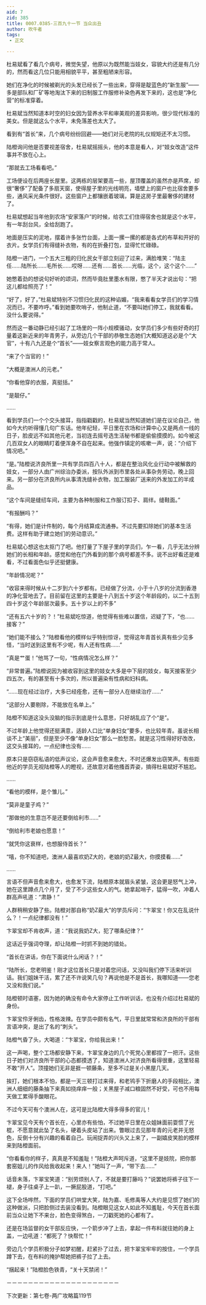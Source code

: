 ```yaml
---
aid: 7
zid: 385
title: 0007.0385-三百九十一节 当众出丑
author: 吹牛者
tags: 
 - 正文

---
```




杜易斌看了看几个病号，微觉失望，他原以为既然能当妓女，容貌大约还是有几分的，然而看这几位只能用相貌平平，甚至粗陋来形容。

她们在净化的时候被剃光的头发已经长了一些出来，穿得是靛蓝色的“新生服”――多是部队和厂矿等地淘汰下来的旧制服工作服修补染色再发下来的，这也是“净化营”的标准穿着。

杜易斌当然知道本时空的妇女因为营养水平和审美观的差异影响，很少现代标准的美女。但是就这么个水平，未免落差也太大了。

看到有“首长”来，几个病号纷纷回避――她们对元老院的礼仪规矩还不太习惯。

陆橙询问他是否要视差宿舍，杜易斌摇摇头，他的本意是看人，对“妓女改造”这件事并不放在心上。

“那就去工场看看吧。”

工场便设在后两座长屋里。这两栋的层架要高一些，屋顶覆盖的虽然亦是芦席，却很“奢侈”了配备了多扇天窗，使得屋子里的光线明亮，墙壁上的窗户也比宿舍要多些，通风采光条件很好。这些窗户上都镶嵌着玻璃，算是这房子里最奢侈的建材了。

杜易斌想起当年他到农场“安家落户”的时候，给农工们住得宿舍也就是这个水平，有一年刮台风，全给刮跑了。

地面是压实的泥地，摆着许多张竹台面，上面一摞一摞的都是各式的布草和开好的衣片。女学员们有得缝补衣物，有的在折叠打包，显得忙忙碌碌。

陆橙一进门，一个五大三粗的归化民女干部立刻迎了过来，满脸堆笑：“陆主任……陆所长……毛所长……哎呀……还有……首长……光临，这个，这个这个……”

她憋着劲的想说句好听的颂词，然而毕竟肚里墨水有限，憋了半天才说出句：“把这儿都给照亮了！”

“好了，好了，”杜易斌特别不习惯归化民的这种谄媚，“我来看看女学员们的学习情况而已，不要咋呼。”看到她要吹哨子，他制止道，“不要叫她们停工，我就看看。没什么要说得。”

然而这一番动静已经引起了工场里的一阵小规模骚动，女学员们多少有些好奇的打量着这新近来的年青男子，从旁边几个干部的恭敬生态她们大概知道这必是个“大官”，十有八九还是个“首长”――妓女察言观色的能力高于常人。

“来了个当官的！”

“大概是澳洲人的元老。”

“你看他穿的衣服，真挺括。”

“是靓仔。”

……

看到学员们一个个交头接耳，指指戳戳的，杜易斌当然知道她们是在议论自己，他如今大约听得懂几句广东话。他年纪轻，平日里在农场和计算中心又是两点一线的日子，脸皮远不如其他元老，当初连去摇号选生活秘书都是偷偷摸摸的。如今被这几百双女人的眼睛盯着便浑身不自在起来。他强作镇定的咳嗽一声，说：“介绍下情况吧。”

“是。”陆橙说济良所里一共有学员四百八十人，都是在整治风化业行动中被解救的妓女，一部分人由广州综治办委派，按队外派到市里各处从事杂务劳动，晚上回来。另一部分在济良所内从事清洗缝补衣物，加工服装厂送来的外发加工的半成品。

“这个车间是缝纫车间，主要为各种制服和工作服订扣子、肩绊。缝鞋面。”

“有报酬吗？”

“有得，她们是计件制的，每个月结算成流通券。不过先要扣除她们的基本生活费。这样有助于建立她们的劳动意识。”

杜易斌心想这也太抠门了吧。他打量了下屋子里的学员们，乍一看，几乎无法分辨她们的长相和年龄。感觉和他在门外看到的那个病号都差不多。说不出好看还是难看，不过看面色似乎还挺健康。

“年龄情况呢？”

“收容来得时候从十二岁到六十岁都有。已经做了分流，小于十八岁的分流到香港的净化营地去了。目前留在这里的主要是十八到五十岁这个年龄段的，以二十五到四十岁这个年龄层次最多。五十岁以上的不多”

“还有五六十岁的？！”杜易斌吃惊道，他觉得有些难以置信，迟疑了下，“也……接客？”

“她们能不接么？”陆橙看他的模样似乎特别惊讶，觉得这年青首长真有些少见多怪，“当时送到这里有不少呢，有人还有性病……”

“真是艹蛋！”他骂了一句，“性病情况怎么样？”

“非常普遍。”陆橙说因为被收容到这里的妓女大多是中下层的妓女，每天接客至少四五次，有的甚至有十多次的，所以普遍染有性病和妇科病。

“……现在经过治疗，大多已经痊愈，还有一部分人在继续治疗……”

“这部分人要剔除，不能放在名单上。”

陆橙不知道这没头没脑的指示到底是什么意思，只好胡乱应了个“是”。

不过年龄上他觉得还挺满意，适龄人口比“单身妇女”要多，也比较年青。虽说长相谈不上“美丽”，但是至少不像“单身妇女”那么一脸愁苦。就是这习性得好好改改，这交头接耳的，一点纪律也没有……

原本只是窃窃私语的低声议论，这会声音愈来愈大，不时还爆发出窃笑声。有些距他近的学员无视陆橙等人的瞪视，还故意对着他搔首弄姿，搞得杜易斌好不尴尬。

……

“看他的模样，是个雏儿。”

“莫非是童子鸡？”

“那做他的生意岂不是还要倒给利市……”

“倒给利市老娘也愿意！”

“就凭你这衰样，也想服侍首长？”

“嘻，你不知道吧，澳洲人最喜欢奶Z大的，老娘的奶Z最大，你摸摸看……”

……

言语不但声音愈来愈大，也愈发下流，陆橙原本就眉头紧皱，这会更是怒气上冲，她在这里蹲点几个月了，受了不少这些女人的气。她拿起哨子，猛得一吹，冲着人群高声吼道：“肃静！”

人群稍稍安静了些。陆橙对那自称“奶Z最大”的学员斥问：“卞翠宝！你又在乱说什么？！一点纪律都没有！”

卞翠宝却不肯收声，道：“我说我奶Z大，犯了哪条纪律？”

这话近乎强词夺理，却让陆橙一时抓不到她的错处。

“首长在讲话，你在下面说什么闲话？！”

“陆所长，您老明鉴！刚才这位首长只是对着您问话，又没叫我们停下活来听训话。我们姐妹干活，累了还不许说笑几句？再说他是不是首长，我哪知道――您老又没和我们说。”

陆橙顿时语塞，因为她的确没有命令大家停止工作听训话，也没有介绍过杜易斌的身份。

卞翠宝伶牙俐齿，性格泼辣。在学员中颇有名气，平日里就常常和济良所的干部有言语冲突，是出了名的“刺头”。

陆橙气昏了头，大喝道：“卞翠宝，你给我出来！”

这一声喝，整个工场都安静下来，卞翠宝身边的几个死党心里都捏了一把汗。这些日子她们对济良所干部的心态都摸透了，知道澳洲人对济良所看得很重，这里轻易不敢“开人”。顶撞她们无非是捱一顿藤条，至多不过是关小黑屋几天。

挨打，她们根本不怕，都是一天三顿打过来得，和老鸨手下折磨人的手段相比，澳洲人细细的藤条抽下来真如挠痒痒一般；关黑屋子减口粮固然不好受，可也不用每天做工累得手酸眼花。

不过今天可有个澳洲人在，这可是比陆橙大得多得多的官儿！

卞翠宝见今天有个首长在，心里亦有些怕，不过她平日里在众姐妹面前耍惯了光棍，不愿意就此坠了名头，硬着头皮站了出来。瞥眼过去见那年青的元老并无怒色，反倒十分有兴趣的看着自己。玩闹捉弄的兴头又上来了，一副嬉皮笑脸的模样来到陆橙面前。

“你看看你的样子，真真是不知羞耻！”陆橙大声呵斥道，“这里不是妓院，把你那套窑姐儿的作风给我收起来！来人！”她叫了一声，“带下去……”

话音未落，卞翠宝笑道：“别劳烦别人了，不就是要打藤吗？”说罢她将裤子往下一褪，身子往桌子上一趴，一撅屁股道，“打吧。”

这下全场哗然，下面的学员们哄堂大笑，陆为嘉、毛修禹等人大约是见惯了她们的这种做派，只把脸侧过去装没看到。陆橙眼见这女人如此不知羞耻，今天在首长面前当众让她下不来台，脸色变得煞白，一刀戳死她的心都有了。

还是在场监督的女干部反应快，一个箭步冲了上去，拿起一件布料就往她的身上盖，一边吼道：“都死了？快帮忙！”

旁边几个学员积极分子如梦初醒，赶紧扑了过去，把卞翠宝牢牢的按住，一个学员蹲下去，在布料的掩护帮她把裤子拉了上去。

“捆起来！”陆橙脸色铁青，“关十天禁闭！”

－－－－－－－－－－－－－－－－－－－－－

下次更新：第七卷-两广攻略篇119节



